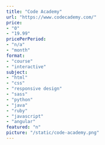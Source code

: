 ```yaml
---
title: "Code Academy"
url: "https://www.codecademy.com/"
price: 
- "0"
- "19.99"
pricePerPeriod: 
- "n/a"
- "month"
format: 
- "course"
- "interactive"
subject: 
- "html"
- "css"
- "responsive design"
- "sass"
- "python"
- "java"
- "ruby"
- "javascript"
- "angular"
featured: "n"
picture: "/static/code-academy.png"
---
```

